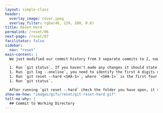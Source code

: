 ```yaml
---
layout: simple-class
header:
  overlay_image: cover.jpeg
  overlay_filter: rgba(46, 129, 200, 0.6)
title: Reset Hard
permalink: /reset/06
next-page: /reset/07
facilitator: false
sidebar:
  nav: "reset"
main-content: |
  We just modified our commit history from 3 separate commits to 2, now we are going to use the `git reset --hard` command to change our commit history even more!

  1. Run `git status`. If you haven't made any changes it should state that everything is up to date. CHECK THIS
  1. Run `git log --oneline`, you need to identify the first 4 digits of the SHA-1 hash associated with the creation of `file-01.md`.
  1. Run `git reset --hard <SHA-1>`, where `<SHA-1>` is the first four digits of the SHA-1 hash associated with the commit for `file-01.md`.
  1. Run `git status`.

  After running `git reset --hard` check the folder you have open, it should be empty! You just deleted all your files! However, we can bring it all back using two _other_ commands, `git reflog` and `git cherry pick`.
show-me-how: "images/gifs/reset/git-reset-hard.gif"
tell-me-why: |
  ## Commit to Working Directory
---
```

